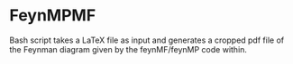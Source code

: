 # FeynMPMF
Bash script takes a LaTeX file as input and generates a cropped pdf file of the Feynman diagram given by the feynMF/feynMP code within.
